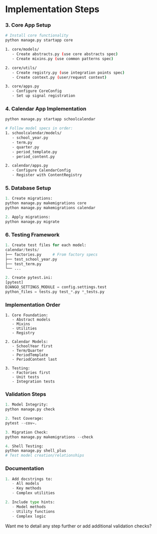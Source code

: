 # Implementation Steps

### 3. Core App Setup
```bash
# Install core functionality
python manage.py startapp core

1. core/models/
   - Create abstracts.py (use core abstracts spec)
   - Create mixins.py (use common patterns spec)

2. core/utils/
   - Create registry.py (use integration points spec)
   - Create context.py (user/request context)

3. core/apps.py
   - Configure CoreConfig
   - Set up signal registration
```

### 4. Calendar App Implementation
```bash
python manage.py startapp schoolcalendar

# Follow model specs in order:
1. schoolcalendar/models/
   - school_year.py
   - term.py
   - quarter.py
   - period_template.py
   - period_content.py

2. calendar/apps.py
   - Configure CalendarConfig
   - Register with ContentRegistry
```

### 5. Database Setup
```python
1. Create migrations:
python manage.py makemigrations core
python manage.py makemigrations calendar

2. Apply migrations:
python manage.py migrate
```

### 6. Testing Framework
```python
1. Create test files for each model:
calendar/tests/
├── factories.py     # From factory specs
├── test_school_year.py
├── test_term.py
└── ...

2. Create pytest.ini:
[pytest]
DJANGO_SETTINGS_MODULE = config.settings.test
python_files = tests.py test_*.py *_tests.py
```

### Implementation Order
```
1. Core Foundation:
   - Abstract models
   - Mixins
   - Utilities
   - Registry

2. Calendar Models:
   - SchoolYear first
   - Term/Quarter
   - PeriodTemplate
   - PeriodContent last

3. Testing:
   - Factories first
   - Unit tests
   - Integration tests
```

### Validation Steps
```python
1. Model Integrity:
python manage.py check

2. Test Coverage:
pytest --cov=.

3. Migration Check:
python manage.py makemigrations --check

4. Shell Testing:
python manage.py shell_plus
# Test model creation/relationships
```

### Documentation
```python
1. Add docstrings to:
   - All models
   - Key methods
   - Complex utilities

2. Include type hints:
   - Model methods
   - Utility functions
   - Complex logic
```

Want me to detail any step further or add additional validation checks?